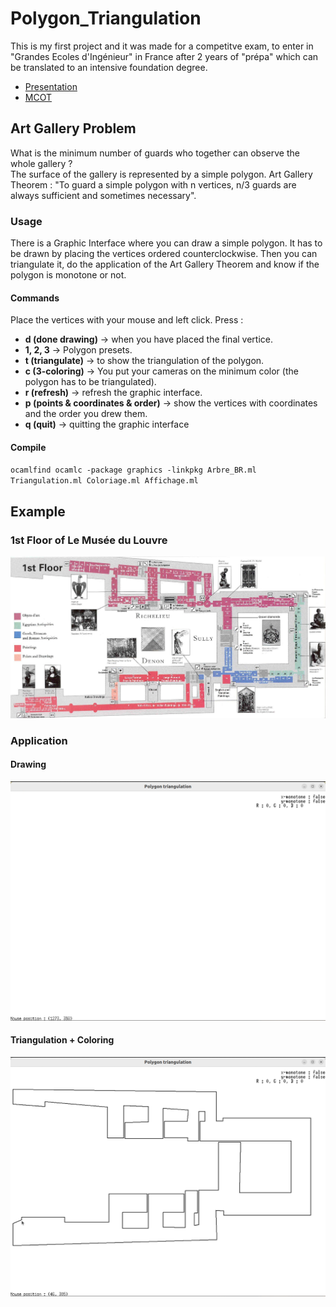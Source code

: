 # Polygon_Triangulation

This is my first project and it was made for a competitve exam, to enter in "Grandes Ecoles d'Ingénieur" in France after 2 years of "prépa" which can be translated to an intensive foundation degree.

- [Presentation](https://github.com/Keesayy/Polygon_Triangulation/blob/main/TIPE/TIPE_Arthur_P%20.pdf
)
- [MCOT](https://github.com/Keesayy/Polygon_Triangulation/blob/main/TIPE/Mcot_28839_AP_Etape2.pdf)

## Art Gallery Problem

What is the minimum number of guards who together can observe the whole gallery ? \
The surface of the gallery is represented by a simple polygon. Art Gallery Theorem : "To guard a simple polygon with 
n vertices, n/3 guards are always sufficient and sometimes necessary".

### Usage
There is a Graphic Interface where you can draw a simple polygon. It has to be drawn by placing the vertices ordered counterclockwise.
Then you can triangulate it, do the application of the Art Gallery Theorem and know if the polygon is monotone or not.

#### Commands
Place the vertices with your mouse and left click.
Press :
- **d (done drawing)** -> when you have placed the final vertice.
- **1, 2, 3** -> Polygon presets.
- **t (triangulate)** -> to show the triangulation of the polygon.
- **c (3-coloring)** -> You put your cameras on the minimum color (the polygon has to be triangulated).
- **r (refresh)** -> refresh the graphic interface.
- **p (points & coordinates & order)** -> show the vertices with coordinates and the order you drew them.
- **q (quit)** -> quitting the graphic interface

#### Compile
`ocamlfind ocamlc -package graphics -linkpkg Arbre_BR.ml Triangulation.ml Coloriage.ml Affichage.ml`

## Example

### 1st Floor of Le Musée du Louvre

![image](https://github.com/Keesayy/Polygon_Triangulation/blob/main/TIPE/images/plan_louvre.jpg)

### Application

#### Drawing

![output](https://github.com/Keesayy/Polygon_Triangulation/blob/main/drawlouvre.gif)

#### Triangulation + Coloring

![output](https://github.com/Keesayy/Polygon_Triangulation/blob/main/colorlouvre.gif)

